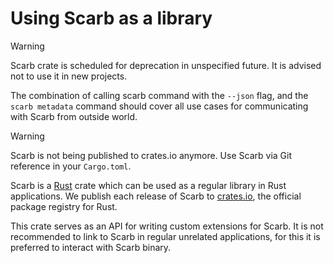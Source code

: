 # Using Scarb as a library <Badge type="warning" text="deprecated" />

> [!WARNING]
> Scarb crate is scheduled for deprecation in unspecified future.
> It is advised not to use it in new projects.
> 
> The combination of calling scarb command with the `--json` flag, and the `scarb metadata` command should cover all use
> cases for communicating with Scarb from outside world.

> [!WARNING]
> Scarb is not being published to crates.io anymore.
> Use Scarb via Git reference in your `Cargo.toml`.

Scarb is a [Rust](https://rust-lang.org) crate which can be used as a regular library in Rust applications.
We publish each release of Scarb to [crates.io](https://crates.io), the official package registry for Rust.

This crate serves as an API for writing custom extensions for Scarb.
It is not recommended to link to Scarb in regular unrelated applications, for this it is preferred to interact with
Scarb binary.
